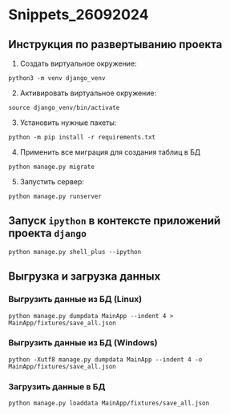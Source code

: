 # Snippets_26092024

## Инструкция по развертыванию проекта

1. Создать виртуальное окружение:  
```
python3 -m venv django_venv
```

2. Aктивировать виртуальное окружение:  
```
source django_venv/bin/activate
```

3. Установить нужные пакеты:  
```
python -m pip install -r requirements.txt
```

4. Применить все миграция для создания таблиц в БД 
```
python manage.py migrate
```

5. Запустить сервер:  
```
python manage.py runserver
```

## Запуск `ipython` в контексте приложений проекта `django`
```
python manage.py shell_plus --ipython
```

## Выгрузка и загрузка данных
### Выгрузить данные из БД (Linux)
```
python manage.py dumpdata MainApp --indent 4 > MainApp/fixtures/save_all.json
```
### Выгрузить данные из БД (Windows)
```
python -Xutf8 manage.py dumpdata MainApp --indent 4 -o MainApp/fixtures/save_all.json
```

###  Загрузить данные в БД
```
python manage.py loaddata MainApp/fixtures/save_all.json
```